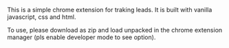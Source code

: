 This is a simple chrome extension for traking leads. It is built with vanilla javascript, css and html.

To use, please download as zip and load unpacked in the chrome extension  manager (pls enable developer mode to see option).

